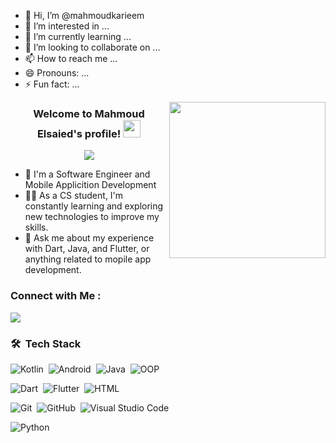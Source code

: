 - 👋 Hi, I’m @mahmoudkarieem
- 👀 I’m interested in ...
- 🌱 I’m currently learning ...
- 💞️ I’m looking to collaborate on ...
- 📫 How to reach me ...
- 😄 Pronouns: ...
- ⚡ Fun fact: ...

<!---
mahmoudkarieem/mahmoudkarieem is a ✨ special ✨ repository because its README.md (this file) appears on your GitHub profile.
You can click the Preview link to take a look at your changes.
--->
<img width="250" align="right" src="https://c.tenor.com/_DOBjnGspYAAAAAM/code-coding.gif">

<h3 align="center">
  Welcome to Mahmoud Elsaied's profile!
  <img src="https://media.giphy.com/media/hvRJCLFzcasrR4ia7z/giphy.gif" width="28">
</h3>

<!-- Typing SVG by DenverCoder1 - https://github.com/DenverCoder1/readme-typing-svg -->
<p align="center">
  <a href="https://github.com/DenverCoder1/readme-typing-svg"><img src="https://readme-typing-svg.herokuapp.com/?lines=Developer%20;Always%20learning%20new%20things&font=Fira%20Code&center=true&width=440&height=45&color=f75c7e&vCenter=true&size=22"></a>
</p> 

- 🏢 I'm a Software Engineer and Mobile Applicition Development
- 👨‍💻 As a CS student, I'm constantly learning and exploring new technologies to improve my skills.
- 💬 Ask me about my experience with Dart, Java, and Flutter, or anything related to mopile app development.


### Connect with Me :

<a href="https://linkedin.com/in/mahmoudkarieem" target="_blank"><img src="https://img.shields.io/badge/-Mahmoud%20Karieem-0077B5?style=for-the-badge&logo=Linkedin&logoColor=white"/></a>


### 🛠 &nbsp;Tech Stack
![Kotlin](https://img.shields.io/badge/-Kotlin%20-05122A?style=flat&logo=kotlin)&nbsp;
![Android](https://img.shields.io/badge/-Android%20-05122A?style=flat&logo=android)&nbsp;
![Java](https://img.shields.io/badge/-Java-05122A?style=flat&logo=java)&nbsp;
![OOP](https://img.shields.io/badge/-OOP-05122A?style=flat&logo=OOP)&nbsp;


![Dart](https://img.shields.io/badge/-Dart-05122A?style=flat&logo=dart)&nbsp;
![Flutter](https://img.shields.io/badge/-Flutter-05122A?style=flat&logo=Flutter&logoColor=563D7C)&nbsp;
![HTML](https://img.shields.io/badge/-HTML-05122A?style=flat&logo=HTML5)&nbsp;


![Git](https://img.shields.io/badge/-Git-05122A?style=flat&logo=git)&nbsp;
![GitHub](https://img.shields.io/badge/-GitHub-05122A?style=flat&logo=github)&nbsp;
![Visual Studio Code](https://img.shields.io/badge/-Visual%20Studio%20Code-05122A?style=flat&logo=visual-studio-code&logoColor=007ACC)&nbsp;


![Python](https://img.shields.io/badge/-Python%20-05122A?style=flat&logo=python)&nbsp;


